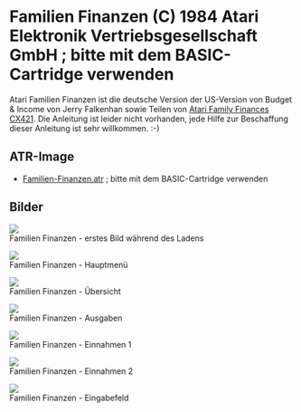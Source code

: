 # Familien Finanzen (C) 1984 Atari Elektronik Vertriebsgesellschaft GmbH ; bitte mit dem BASIC-Cartridge verwenden  
Atari Familien Finanzen ist die deutsche Version der US-Version von Budget & Income von Jerry Falkenhan sowie Teilen von [Atari Family Finances CX421](../Family_Finances/index.md). Die Anleitung ist leider nicht vorhanden, jede Hilfe zur Beschaffung dieser Anleitung ist sehr willkommen. :-)  
## ATR-Image  
- [Familien-Finanzen.atr](attachments/Familien-Finanzen.atr) ; bitte mit dem BASIC-Cartridge verwenden  
## Bilder  
![](attachments/Intro2.jpg)  
Familien Finanzen - erstes Bild während des Ladens  
  
![](attachments/Familien-Finanzen1.jpg)  
Familien Finanzen - Hauptmenü  
  
![](attachments/Familien-Finanzen2.jpg)  
Familien Finanzen - Übersicht  
  
![](attachments/Familien-Finanzen3.jpg)  
Familien Finanzen - Ausgaben  
  
![](attachments/Familien-Finanzen4.jpg)  
Familien Finanzen - Einnahmen 1  
  
![](attachments/Familien-Finanzen5.jpg)  
Familien Finanzen - Einnahmen 2  
  
![](attachments/Familien-Finanzen6.jpg)  
Familien Finanzen - Eingabefeld  
